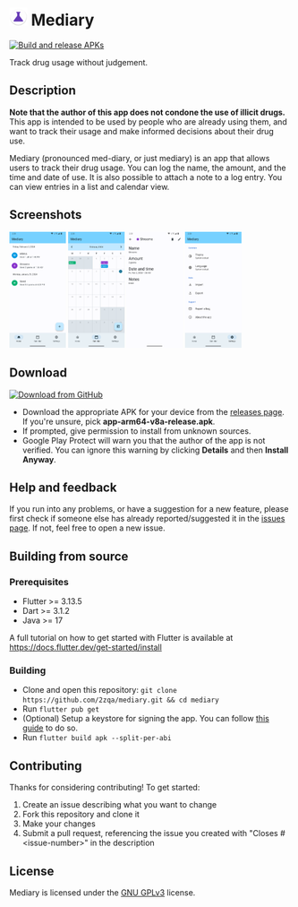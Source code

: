 # <img src="/android/app/src/main/res/mipmap-mdpi/ic_launcher.webp" height="32px" width="32px" alt="App icon"></img> Mediary

[![Build and release APKs](https://github.com/2zqa/mediary/actions/workflows/build_and_release.yml/badge.svg)](https://github.com/2zqa/mediary/actions/workflows/build_and_release.yml)

Track drug usage without judgement.

## Description

**Note that the author of this app does not condone the use of illicit drugs.** This app is intended to be used by people who are already using them, and want to track their usage and make informed decisions about their drug use.

Mediary (pronounced med-diary, or just mediary) is an app that allows users to track their drug usage. You can log the name, the amount, and the time and date of use. It is also possible to attach a note to a log entry. You can view entries in a list and calendar view.

## Screenshots

<div>
    <img width="20%" src="./screenshots/1.png" alt="Overview" title="Overview"></img>
    <img width="20%" src="./screenshots/2.png" alt="Add drug form" title="Add drug form"></img>
    <img width="20%" src="./screenshots/3.png" alt="Deleting an entry" title="Deleting an entry"></img>
    <img width="20%" src="./screenshots/4.png" alt="Drug details page" title="Drug details page"></img>
</div>

## Download

[<img src="https://github.com/2zqa/mediary/assets/25235249/07428c49-e28a-47a3-819a-2da6a8bbd0c4"
     alt="Download from GitHub"
     height="90">](https://github.com/2zqa/mediary/releases)

* Download the appropriate APK for your device from the [releases page](https://github.com/2zqa/mediary/releases). If you're unsure, pick **app-arm64-v8a-release.apk**.
* If prompted, give permission to install from unknown sources.
* Google Play Protect will warn you that the author of the app is not verified. You can ignore this warning by clicking **Details** and then **Install Anyway**.

## Help and feedback

If you run into any problems, or have a suggestion for a new feature, please first check if someone else has already reported/suggested it in the [issues page](https://github.com/2zqa/mediary/issues). If not, feel free to open a new issue.

## Building from source

### Prerequisites

* Flutter >= 3.13.5
* Dart >= 3.1.2
* Java >= 17

A full tutorial on how to get started with Flutter is available at https://docs.flutter.dev/get-started/install

### Building

* Clone and open this repository: `git clone https://github.com/2zqa/mediary.git && cd mediary`
* Run `flutter pub get`
* (Optional) Setup a keystore for signing the app. You can follow [this guide](https://docs.flutter.dev/deployment/android#signing-the-app) to do so.
* Run `flutter build apk --split-per-abi`

## Contributing

Thanks for considering contributing! To get started:

1. Create an issue describing what you want to change
2. Fork this repository and clone it
3. Make your changes
4. Submit a pull request, referencing the issue you created with "Closes \#\<issue-number\>" in the description

## License

Mediary is licensed under the [GNU GPLv3](LICENSE) license.
